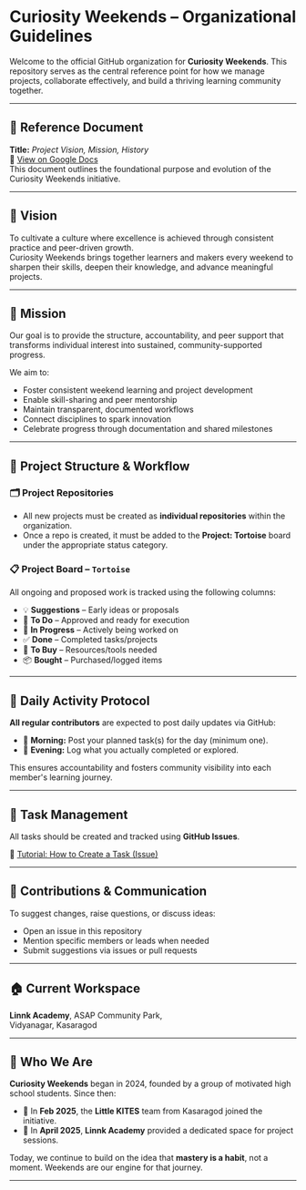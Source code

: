 # Curiosity Weekends – Organizational Guidelines

Welcome to the official GitHub organization for **Curiosity Weekends**. This repository serves as the central reference point for how we manage projects, collaborate effectively, and build a thriving learning community together.

---

## 📄 Reference Document

**Title:** _Project Vision, Mission, History_  
📎 [View on Google Docs](https://docs.google.com/document/d/1AQBR9b4u64WEr12wuGIAKOziD6_G0VblnG8KJYWsKY4/edit?tab=t.0#heading=h.t2uirk11xwo4)  
This document outlines the foundational purpose and evolution of the Curiosity Weekends initiative.

---

## 🎯 Vision

To cultivate a culture where excellence is achieved through consistent practice and peer-driven growth.  
Curiosity Weekends brings together learners and makers every weekend to sharpen their skills, deepen their knowledge, and advance meaningful projects.

---

## 🚀 Mission

Our goal is to provide the structure, accountability, and peer support that transforms individual interest into sustained, community-supported progress.

We aim to:

- Foster consistent weekend learning and project development  
- Enable skill-sharing and peer mentorship  
- Maintain transparent, documented workflows  
- Connect disciplines to spark innovation  
- Celebrate progress through documentation and shared milestones

---

## 📌 Project Structure & Workflow

### 🗂️ Project Repositories

- All new projects must be created as **individual repositories** within the organization.
- Once a repo is created, it must be added to the **Project: Tortoise** board under the appropriate status category.

### 📋 Project Board – `Tortoise`

All ongoing and proposed work is tracked using the following columns:

- 💡 **Suggestions** – Early ideas or proposals  
- 📝 **To Do** – Approved and ready for execution  
- 🔄 **In Progress** – Actively being worked on  
- ✅ **Done** – Completed tasks/projects  
- 🛒 **To Buy** – Resources/tools needed  
- 📦 **Bought** – Purchased/logged items

---

## 🔁 Daily Activity Protocol

**All regular contributors** are expected to post daily updates via GitHub:

- 🔹 **Morning:** Post your planned task(s) for the day (minimum one).
- 🔹 **Evening:** Log what you actually completed or explored.

This ensures accountability and fosters community visibility into each member's learning journey.

---

## 🧩 Task Management

All tasks should be created and tracked using **GitHub Issues**.

📎 [Tutorial: How to Create a Task (Issue)](https://hadinah.psce.pw/creating_a_task_on_github)

---

## 📣 Contributions & Communication

To suggest changes, raise questions, or discuss ideas:

- Open an issue in this repository  
- Mention specific members or leads when needed  
- Submit suggestions via issues or pull requests

---

## 🏠 Current Workspace

**Linnk Academy**, ASAP Community Park,  
Vidyanagar, Kasaragod

---

## 👥 Who We Are

**Curiosity Weekends** began in 2024, founded by a group of motivated high school students. Since then:

- 📌 In **Feb 2025**, the **Little KITES** team from Kasaragod joined the initiative.
- 🏫 In **April 2025**, **Linnk Academy** provided a dedicated space for project sessions.

Today, we continue to build on the idea that **mastery is a habit**, not a moment. Weekends are our engine for that journey.

---

